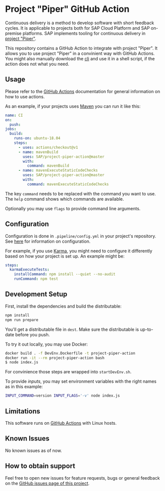 # Project "Piper" GitHub Action

Continuous delivery is a method to develop software with short feedback cycles.
It is applicable to projects both for SAP Cloud Platform and SAP on-premise platforms.
SAP implements tooling for continuous delivery in [project "Piper"](https://sap.github.io/jenkins-library/).

This repository contains a GitHub Action to integrate with project "Piper".
It allows you to use project "Piper" in a convinient way with GitHub Actions.
You might also manually download the [cli](https://sap.github.io/jenkins-library/cli/) and use it in a shell script, if the action does not what you need.

## Usage

Please refer to the [GitHub Actions](https://help.github.com/en/actions) documentation for general information on how to use actions.

As an example, if your projects uses [Maven](https://maven.apache.org/index.html) you can run it like this:

```yaml
name: CI
on:
  push:
jobs:
  build:
    runs-on: ubuntu-18.04
    steps:
      - uses: actions/checkout@v1
      - name: mavenBuild
        uses: SAP/project-piper-action@master
        with:
          command: mavenBuild
      - name: mavenExecuteStaticCodeChecks
        uses: SAP/project-piper-action@master
        with:
          command: mavenExecuteStaticCodeChecks
```

The key `command` needs to be replaced with the command you want to use.
The `help` command shows which commands are available.

Optionally you may use `flags` to provide command line arguments.

## Configuration

Configuration is done in `.pipeline/config.yml` in your project's repository.
See [here](https://sap.github.io/jenkins-library/configuration/) for information on configuration.

For example, if you use [Karma](https://karma-runner.github.io/latest/index.html), you might need to configure it differently based on how your project is set up.
An example might be:

```yaml
steps:
  karmaExecuteTests:
    installCommand: npm install --quiet --no-audit
    runCommand: npm test
```

## Development Setup

First, install the dependencies and build the distributable:

```bash
npm install
npm run prepare
```

You'll get a distributable file in `dest`.
Make sure the distributable is up-to-date before you push.

To try it out locally, you may use Docker:

```bash
docker build . -f DevEnv.Dockerfile -t project-piper-action
docker run -it --rm project-piper-action bash
$ node index.js
```

For convinience those steps are wrapped into `startDevEnv.sh`.

To provide _inputs_, you may set environment variables with the right names as in this example:

```bash
INPUT_COMMAND=version INPUT_FLAGS='-v' node index.js
```

## Limitations

This software runs on [GitHub Actions](https://github.com/features/actions) with Linux hosts.

## Known Issues

No known issues as of now.

## How to obtain support

Feel free to open new issues for feature requests, bugs or general feedback on
the [GitHub issues page of this project](https://github.com/sap/project-piper-action/issues).
